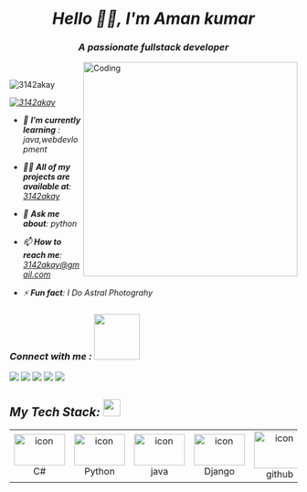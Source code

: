  ***<h1 align="center">Hello 🌟🌃, I'm Aman kumar</h1>***
***<h3 align="center">A passionate fullstack developer</h3>***
<img align="right" alt="Coding" width="375" src="https://i.pinimg.com/originals/e8/f4/53/e8f453469a3ec97ecd354df465d73913.gif"/>
<br>

<p align="left"> <img src="https://komarev.com/ghpvc/?username=3142akay&label=Profile%20views&color=0e75b6&style" alt="3142akay" /> </p>

<p align="left"><em> <a href="https://twitter.com/3142_akay" target="blank"><img src="https://img.shields.io/twitter/follow/3142_akay?logo=twitter&style=for-the-badge" alt="3142akay" /></a> </p>

 - 🌱 ***I’m currently learning*** :  *java,webdevlopment*

- 👨‍💻 ***All of my projects are available at***: [3142akay](3142akay)

- 💬 ***Ask me about***: *python*

- 📫 ***How to reach me***: *3142akay@gmail.com*

- ⚡ ***Fun fact***: *I Do Astral Photograhy*








                       
                       








   
   
   
   






<h3><em>Connect with me</em> :  <img src="https://raw.githubusercontent.com/ShahriarShafin/ShahriarShafin/main/Assets/handshake.gif" width="80" /></h3>
<p align="left">
  <a href="https://linkedin.com/in/aman kumar">
<img src="https://img.shields.io/badge/LinkedIn-0077B5?style=for-the-badge&logo=linkedin&logoColor=white"></a>
  <a href="https://instagram.com/3142_akay"><img src="https://img.shields.io/badge/instagram-d11b59?style=for-the-badge&logo=instagram&logoColor=white"></a>
 <a href="https://twitter.com/3142akay"><img src="https://img.shields.io/badge/Twitter-1DA1F2?style=for-the-badge&logo=twitter&logoColor=white"></a>
 <a href="https://www.youtube.com/channel/UC-BWkQNcTntCJIIilH4SRGw"><img src="https://img.shields.io/badge/YouTube-FF0000?style=for-the-badge&logo=youtube&logoColor=white"></a>
 <a href="https://www.spotify.com/in-en/account/overview/"><img src="https://img.shields.io/badge/Spotify-1ED760?&style=for-the-badge&logo=spotify&logoColor=white"></a>



                                             











                      

                       
 <h2 align="left" border="0"><em>My Tech Stack:</em> <img src="https://camo.githubusercontent.com/beb64ff21c883e318e4f5db5231c2ba4175705bea1c9249e82a41ab375db4f75/68747470733a2f2f6d65646961322e67697068792e636f6d2f6d656469612f51737347456d706b79454f684243623765312f67697068792e6769663f6369643d656366303565343761306e336769316266716e74716d6f62386739616964316f796a327772336473336d67373030626c267269643d67697068792e676966" width="30"/></h2>


  

 <table>
  <tr>
    <td align="center" width="98">
        <img src="https://techstack-generator.vercel.app/csharp-icon.svg" alt="icon" width="89" height="55" />
      <br>C#
     </td>
     <td align="center" width="98">
      <a href="#macropower-tech">
        <img src="https://techstack-generator.vercel.app/python-icon.svg" alt="icon" width="89" height="55" />
      </a>
      <br>Python
    </td>
   <td align="center" width="98">
          <img src="https://techstack-generator.vercel.app/java-icon.svg" alt="icon" width="89" height="55" />
        <br>java 
     </td>
    <td align="center" width="98">
        <img src="https://techstack-generator.vercel.app/django-icon.svg" alt="icon" width="89" height="55" />
      <br>Django
    </td>
     <td align="center" width="98">
         <img src="https://cdn-icons-png.flaticon.com/128/2111/2111374.png" alt="icon" width="90" height="65"  />
       <br>github                                                                                             
     </td>
      
     
   <td align="center"  width="98">
        <img src="https://skillicons.dev/icons?i=html" width="48" height="48" alt="HTML" />
      <br>HTML
    </td>
   <td align="center" width="98">
        <img src="https://skillicons.dev/icons?i=css" width="48" height="48" alt="css" />
      <br>CSS
    </td>
   <td align="center"  width="98">
        <img src="https://skillicons.dev/icons?i=bootstrap" width="48" height="48" alt="bootstrap" />
      <br>Bootstrap
    </td>
   <td align="center" width="98">
        <img src="https://techstack-generator.vercel.app/js-icon.svg" alt="icon" width="89" height="55" />
      <br>Javascript
    </td>
 

  
  
  














 






     































